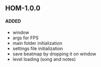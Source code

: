 ## HOM-1.0.0
#### ADDED
- window
- args for FPS
- main folder initialization
- settings file initialization
- save beatmap by dropping it on window
- level loading (song and notes)
